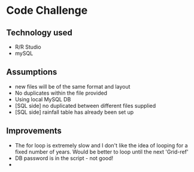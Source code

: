 # Code Challenge 

## Technology used
* R/R Studio
* mySQL

## Assumptions
* new files will be of the same format and layout
* No duplicates within the file provided
* Using local MySQL DB
* [SQL side] no duplicated between different files supplied
* [SQL side] rainfall table has already been set up


## Improvements
* The for loop is extremely slow and I don't like the idea of looping for a fixed number of years. Would be better to loop until the next 'Grid-ref'
* DB password is in the script - not good! 
* 